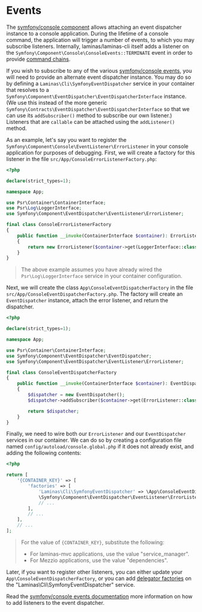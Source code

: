 # Events

The [symfony/console component](https://symfony.com/doc/current/components/console.html) allows attaching an event dispatcher instance to a console application.
During the lifetime of a console command, the application will trigger a number of events, to which you may subscribe listeners.
Internally, laminas/laminas-cli itself adds a listener on the `Symfony\Component\Console\ConsoleEvents::TERMINATE` event in order to provide [command chains](command-chains.md).

If you wish to subscribe to any of the various [symfony/console events](https://symfony.com/doc/current/components/console/events.html), you will need to provide an alternate event dispatcher instance.
You may do so by defining a `Laminas\Cli\SymfonyEventDispatcher` service in your container that resolves to a `Symfony\Component\EventDispatcher\EventDispatcherInterface` instance. (We use this instead of the more generic `Symfony\Contracts\EventDispatcher\EventDispatcherInterface` so that we can use its `addSubscriber()` method to subscribe our own listener.) Listeners that are `callable` can be attached using the `addListener()` method.

As an example, let's say you want to register the `Symfony\Component\Console\EventListener\ErrorListener` in your console application for purposes of debugging.
First, we will create a factory for this listener in the file `src/App/ConsoleErrorListenerFactory.php`:

```php
<?php

declare(strict_types=1);

namespace App;

use Psr\Container\ContainerInterface;
use Psr\Log\LoggerInterface;
use Symfony\Component\EventDispatcher\EventListener\ErrorListener;

final class ConsoleErrorListenerFactory
{
    public function __invoke(ContainerInterface $container): ErrorListener
    {
        return new ErrorListener($container->get(LoggerInterface::class));
    }
}
```

> The above example assumes you have already wired the `Psr\Log\LoggerInterface` service in your container configuration.

Next, we will create the class `App\ConsoleEventDispatcherFactory` in the file `src/App/ConsoleEventDispatcherFactory.php`.
The factory will create an `EventDispatcher` instance, attach the error listener, and return the dispatcher.

```php
<?php

declare(strict_types=1);

namespace App;

use Psr\Container\ContainerInterface;
use Symfony\Component\EventDispatcher\EventDispatcher;
use Symfony\Component\EventDispatcher\EventListener\ErrorListener;

final class ConsoleEventDispatcherFactory
{
    public function __invoke(ContainerInterface $container): EventDispatcher
    {
        $dispatcher = new EventDispatcher();
        $dispatcher->addSubscriber($container->get(ErrorListener::class));

        return $dispatcher;
    }
}
```

Finally, we need to wire both our `ErrorListener` and our `EventDispatcher` services in our container.
We can do so by creating a configuration file named `config/autoload/console.global.php` if it does not already exist, and adding the following contents:

```php
<?php

return [
    '{CONTAINER_KEY}' => [
        'factories' => [
            'Laminas\Cli\SymfonyEventDispatcher' => \App\ConsoleEventDispatcherFactory::class,
            \Symfony\Component\EventDispatcher\EventListener\ErrorListener::class => \App\ConsoleErrorListenerFactory::class,
            // ...
        ],
        // ...
    ],
    // ...
];
```

> For the value of `{CONTAINER_KEY}`, substitute the following:
>
> - For laminas-mvc applications, use the value "service_manager".
> - For Mezzio applications, use the value "dependencies".

Later, if you want to register other listeners, you can either update your `App\ConsoleEventDispatcherFactory`, or you can add [delegator factories](https://docs.laminas.dev/laminas-servicemanager/delegators/) on the "Laminas\Cli\SymfonyEventDispatcher" service.

Read the [symfony/console events documentation](https://symfony.com/doc/current/components/console/events.html) more information on how to add listeners to the event dispatcher.
